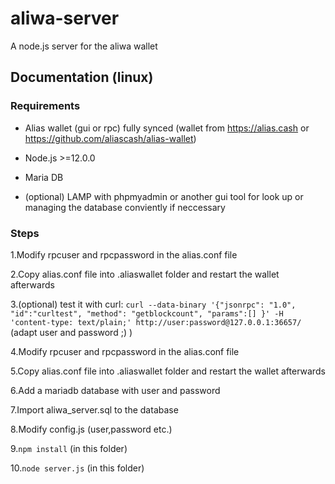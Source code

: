# aliwa-server
A node.js server for the aliwa wallet

## Documentation (linux)

### Requirements

* Alias wallet (gui or rpc) fully synced (wallet from https://alias.cash or https://github.com/aliascash/alias-wallet)

* Node.js >=12.0.0

* Maria DB

* (optional) LAMP with phpmyadmin or another gui tool for look up or managing the database conviently if neccessary


### Steps

1.Modify rpcuser and rpcpassword in the alias.conf file

2.Copy alias.conf file into .aliaswallet folder and restart the wallet afterwards

3.(optional) test it with curl: `curl --data-binary '{"jsonrpc": "1.0", "id":"curltest", "method": "getblockcount", "params":[] }' -H 'content-type: text/plain;' http://user:password@127.0.0.1:36657/` (adapt user and password ;) )

4.Modify rpcuser and rpcpassword in the alias.conf file

5.Copy alias.conf file into .aliaswallet folder and restart the wallet afterwards

6.Add a mariadb database with user and password

7.Import aliwa_server.sql to the database

8.Modify config.js (user,password etc.)

9.`npm install` (in this folder)

10.`node server.js` (in this folder)
